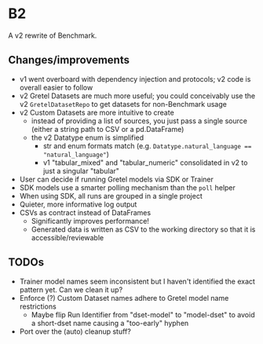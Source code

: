 # B2

A v2 rewrite of Benchmark.

## Changes/improvements

- v1 went overboard with dependency injection and protocols; v2 code is overall easier to follow
- v2 Gretel Datasets are much more useful; you could conceivably use the v2 `GretelDatasetRepo` to get datasets for non-Benchmark usage
- v2 Custom Datasets are more intuitive to create
  - instead of providing a list of sources, you just pass a single source (either a string path to CSV or a pd.DataFrame)
  - the v2 Datatype enum is simplified
    - str and enum formats match (e.g. `Datatype.natural_language == "natural_language"`)
    - v1 "tabular_mixed" and "tabular_numeric" consolidated in v2 to just a singular "tabular"
- User can decide if running Gretel models via SDK or Trainer
- SDK models use a smarter polling mechanism than the `poll` helper
- When using SDK, all runs are grouped in a single project
- Quieter, more informative log output
- CSVs as contract instead of DataFrames
  - Significantly improves performance!
  - Generated data is written as CSV to the working directory so that it is accessible/reviewable


## TODOs

- Trainer model names seem inconsistent but I haven't identified the exact pattern yet. Can we clean it up?
- Enforce (?) Custom Dataset names adhere to Gretel model name restrictions
    - Maybe flip Run Identifier from "dset-model" to "model-dset" to avoid a short-dset name causing a "too-early" hyphen
- Port over the (auto) cleanup stuff?

